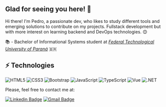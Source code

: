 ## Glad for seeing you here! 👋

Hi there! I'm Pedro, a passionate dev, who likes to study different tools and emerging solutions to contribute on my projects. Fullstack development but with more interest on learning backend and DevOps technologies. 😊

📚 - Bachelor of Informational Systems student at *[Federal Technological University of Paraná](http://www.utfpr.edu.br/)* 🇧🇷

## ⚡ Technologies

![HTML5](https://img.shields.io/badge/-HTML5-E34F26?style=flat-square&logo=html5&logoColor=white)
![CSS3](https://img.shields.io/badge/-CSS3-1572B6?style=flat-square&logo=css3)
![Bootstrap](https://img.shields.io/badge/-Bootstrap-563D7C?style=flat-square&logo=bootstrap)
![JavaScript](https://img.shields.io/badge/-JavaScript-black?style=flat-square&logo=javascript)
![TypeScript](https://img.shields.io/badge/-TypeScript-007ACC?style=flat-square&logo=typescript)
![Vue](https://img.shields.io/badge/-Vue-007ACC?style=flat-square&logo=vuedotjs)
![.NET](https://img.shields.io/badge/-.Net-563D7C?style=flat-square&logo=dotnet)

Please, feel free to contact me at:

[![Linkedin Badge](https://img.shields.io/badge/-pmmdes7426-blue?style=flat-square&logo=Linkedin&logoColor=white&link=https://www.linkedin.com/in/pmmdes7426/)](https://www.linkedin.com/in/pmmdes7426)
[![Gmail Badge](https://img.shields.io/badge/-pedromorais.dev@gmail.com-c14438?style=flat-square&logo=Gmail&logoColor=white&link=mailto:pedromorais.dev@gmail.com)](mailto:pedromorais.dev@gmail.com)

